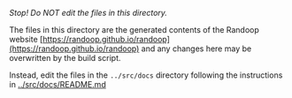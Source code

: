_Stop! Do NOT edit the files in this directory._

The files in this directory are the generated contents of the Randoop website
[https://randoop.github.io/randoop](https://randoop.github.io/randoop)
and any changes here may be overwritten by the build script.

Instead, edit the files in the `../src/docs` directory following the instructions
in [../src/docs/README.md](../src/docs/README.md)

